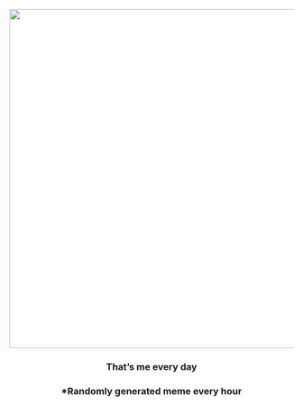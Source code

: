 <p align="center">
        <img src="https://i.redd.it/a3unef616gx91.jpg" width="600" height="600">
        </p>
        <h3 align="center">That’s me every day</h3>
        <h3 align="center">*Randomly generated meme every hour</h3>
    